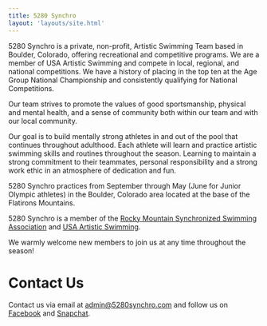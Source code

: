 ```yaml
---
title: 5280 Synchro
layout: 'layouts/site.html'
---
```


5280 Synchro is a private, non-profit, Artistic Swimming Team based in Boulder, Colorado, offering recreational and competitive programs. We are a member of USA Artistic Swimming and compete in local, regional, and national competitions. We have a history of placing in the top ten at the Age Group National Championship and consistently qualifying for National Competitions. 

Our team strives to promote the values of good sportsmanship, physical and mental health, and a sense of community both within our team and with our local community.

Our goal is to build mentally strong athletes in and out of the pool that continues throughout adulthood. Each athlete will learn and practice artistic swimming skills and routines throughout the season. Learning to maintain a strong commitment to their teammates, personal responsibility and a strong work ethic in an atmosphere of dedication and fun.

5280 Synchro practices from September through May (June for Junior Olympic athletes) in the Boulder, Colorado area located at the base of the Flatirons Mountains. 

5280 Synchro is a member of the [Rocky Mountain Synchronized Swimming Association](https://www.rockymountainsynchro.org/) and [USA Artistic Swimming](https://www.usaartisticswim.org/).

We warmly welcome new members to join us at any time throughout the season!

# Contact Us

Contact us via email at <a href="mailto:admin@5280synchro.com">admin@5280synchro.com</a> and follow us on [Facebook](http://facebook.com) and
[Snapchat](http://snapchat.com).


